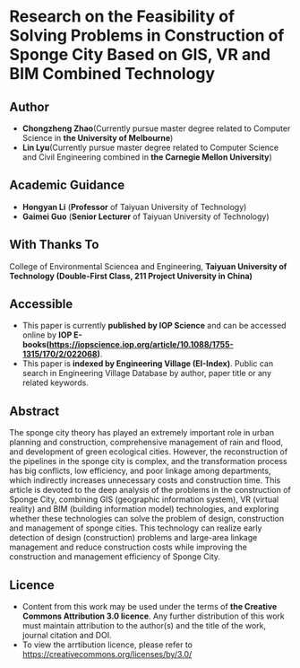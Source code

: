 # Research on the Feasibility of Solving Problems in Construction of Sponge City Based on GIS, VR and BIM Combined Technology
## Author
- **Chongzheng Zhao**(Currently pursue master degree related to Computer Science in **the University of Melbourne**)
- **Lin Lyu**(Currently pursue master degree related to Computer Science and Civil Engineering combined in **the Carnegie Mellon University**)
## Academic Guidance
- **Hongyan Li** (**Professor** of Taiyuan University of Technology)
- **Gaimei Guo** (**Senior Lecturer** of Taiyuan University of Technology)
## With Thanks To
College of Environmental Sciencea and Engineering, 
**Taiyuan University of Technology (Double-First Class, 211 Project University in China)**
## Accessible
- This paper is currently **published by IOP Science** and can be accessed online by **IOP E-books(https://iopscience.iop.org/article/10.1088/1755-1315/170/2/022068)**.
- This paper is **indexed by Engineering Village (EI-Index)**. Public can search in Engineering Village Database by author, paper title or any related keywords.
## Abstract
The sponge city theory has played an extremely important role in urban planning and construction, comprehensive management of rain and flood, and development of green ecological cities. However, the reconstruction of the pipelines in the sponge city is complex, and the transformation process has big conflicts, low efficiency, and poor linkage among departments, which indirectly increases unnecessary costs and construction time. This article is devoted to the deep analysis of the problems in the construction of Sponge City, combining GIS (geographic information system), VR (virtual reality) and BIM (building information model) technologies, and exploring whether these technologies can solve the problem of design, construction and management of sponge cities. This technology can realize early detection of design (construction) problems and large-area linkage management and reduce construction costs while improving the construction and management efficiency of Sponge City.
## Licence
- Content from this work may be used under the terms of **the Creative Commons Attribution 3.0 licence**. Any further distribution of this work must maintain attribution to the author(s) and the title of the work, journal citation and DOI.
- To view the arrtibution licence, please refer to https://creativecommons.org/licenses/by/3.0/
